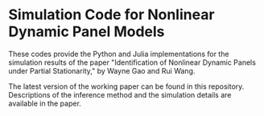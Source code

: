 # Simulation Code for Nonlinear Dynamic Panel Models

These codes provide the Python and Julia implementations for the simulation results of the paper "Identification of Nonlinear Dynamic Panels under Partial Stationarity," by Wayne Gao and Rui Wang. 

The latest version of the working paper can be found in this repository. Descriptions of the inference method and the simulation details are available in the paper.
